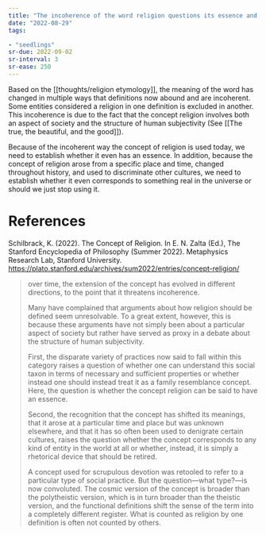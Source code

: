 ```yaml
---
title: "The incoherence of the word religion questions its essence and realness"
date: "2022-08-29"
tags:

- "seedlings"
sr-due: 2022-09-02
sr-interval: 3
sr-ease: 250
---
```


Based on the [[thoughts/religion etymology]], the meaning of the word has changed in multiple ways that definitions now abound and are incoherent. Some entities considered a religion in one definition is excluded in another. This incoherence is due to the fact that the concept religion involves both an aspect of society and the structure of human subjectivity (See [[The true, the beautiful, and the good]]).

Because of the incoherent way the concept of religion is used today, we need to establish whether it even has an essence. In addition, because the concept of religion arose from a specific place and time, changed throughout history, and used to discriminate other cultures, we need to establish whether it even corresponds to something real in the universe or should we just stop using it.

# References

Schilbrack, K. (2022). The Concept of Religion. In E. N. Zalta (Ed.), The Stanford Encyclopedia of Philosophy (Summer 2022). Metaphysics Research Lab, Stanford University. https://plato.stanford.edu/archives/sum2022/entries/concept-religion/

>over time, the extension of the concept has evolved in different directions, to the point that it threatens incoherence.
>
>Many have complained that arguments about how religion should be defined seem unresolvable. To a great extent, however, this is because these arguments have not simply been about a particular aspect of society but rather have served as proxy in a debate about the structure of human subjectivity.
>
>First, the disparate variety of practices now said to fall within this category raises a question of whether one can understand this social taxon in terms of necessary and sufficient properties or whether instead one should instead treat it as a family resemblance concept. Here, the question is whether the concept religion can be said to have an essence.
>
> Second, the recognition that the concept has shifted its meanings, that it arose at a particular time and place but was unknown elsewhere, and that it has so often been used to denigrate certain cultures, raises the question whether the concept corresponds to any kind of entity in the world at all or whether, instead, it is simply a rhetorical device that should be retired.
> 
> A concept used for scrupulous devotion was retooled to refer to a particular type of social practice. But the question—what type?—is now convoluted. The cosmic version of the concept is broader than the polytheistic version, which is in turn broader than the theistic version, and the functional definitions shift the sense of the term into a completely different register. What is counted as religion by one definition is often not counted by others.

